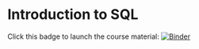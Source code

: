 # Introduction to SQL

Click this badge to launch the course material:
[![Binder](https://mybinder.org/badge.svg)](https://mybinder.org/v2/gh/kimbrianj/intro-sql/master)

